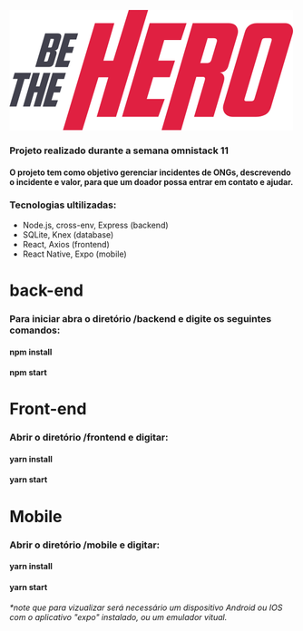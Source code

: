![](/frontend/src/assets/logo.svg) 
### Projeto realizado durante a semana omnistack 11
#### O projeto tem como objetivo gerenciar incidentes de ONGs, descrevendo o incidente e valor, para que um doador possa entrar em contato e ajudar.
### Tecnologias ultilizadas:
* Node.js, cross-env, Express (backend)
* SQLite, Knex (database)
* React, Axios (frontend)
* React Native, Expo (mobile)

# back-end 
### Para iniciar abra o diretório /backend e digite os seguintes comandos:
#### npm install
#### npm start

# Front-end
### Abrir o diretório /frontend e digitar:
#### yarn install
#### yarn start

# Mobile 
### Abrir o diretório /mobile e digitar:
#### yarn install
#### yarn start
###### *note que para vizualizar será necessário um dispositivo Android ou IOS com o aplicativo "expo" instalado, ou um emulador vitual.
